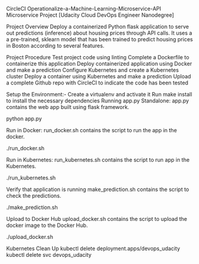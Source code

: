 CircleCI
Operationalize-a-Machine-Learning-Microservice-API
Microservice Project [Udacity Cloud DevOps Engineer Nanodegree]

Project Overview
Deploy a containerized Python flask application to serve out predictions (inference) about housing prices through API calls. It uses a a pre-trained, sklearn model that has been trained to predict housing prices in Boston according to several features.

Project Procedure
Test project code using linting
Complete a Dockerfile to containerize this application
Deploy containerized application using Docker and make a prediction
Configure Kubernetes and create a Kubernetes cluster
Deploy a container using Kubernetes and make a prediction
Upload a complete Github repo with CircleCI to indicate the code has been tested

Setup the Environment:-
Create a virtualenv and activate it
Run make install to install the necessary dependencies
Running app.py
Standalone:
app.py contains the web app built using flask framework.

python app.py

Run in Docker:
run_docker.sh contains the script to run the app in the docker.

./run_docker.sh

Run in Kubernetes:
run_kubernetes.sh contains the script to run app in the Kubernetes.

./run_kubernetes.sh

Verify that application is running
make_prediction.sh contains the script to check the predictions.

./make_prediction.sh

Upload to Docker Hub
upload_docker.sh contains the script to upload the docker image to the Docker Hub.

./upload_docker.sh

Kubernetes Clean Up
kubectl delete deployment.apps/devops_udacity
kubectl delete svc devops_udacity
